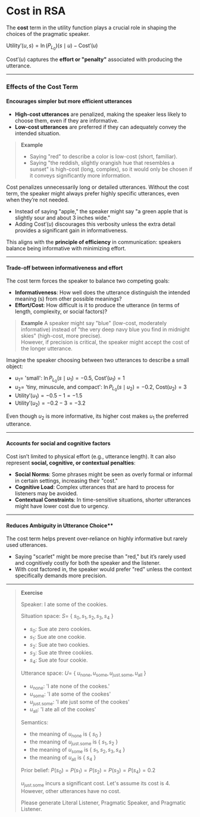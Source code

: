 # Cost in RSA

The **cost** term in the utility function plays a crucial role in shaping the choices of the pragmatic speaker. 

$\text{Utility}'(u, s) = \ln (P_{L_0})(s \mid u) - \text{Cost}'(u)$

$\text{Cost}'(u)$ captures the **effort or "penalty"** associated with producing the utterance.

---

### Effects of the Cost Term

#### Encourages simpler but more efficient utterances

- **High-cost utterances** are penalized, making the speaker less likely to choose them, even if they are informative.
- **Low-cost utterances** are preferred if they can adequately convey the intended situation.

> **Example** <br>
> - Saying "red" to describe a color is low-cost (short, familiar).
> - Saying "the reddish, slightly orangish hue that resembles a sunset" is high-cost (long, complex), so it would only be chosen if it conveys significantly more information.

Cost penalizes unnecessarily long or detailed utterances. Without the cost term, the speaker might always prefer highly specific utterances, even when they’re not needed. 

- Instead of saying "apple," the speaker might say "a green apple that is slightly sour and about 3 inches wide."
- Adding $\text{Cost}'(u)$ discourages this verbosity unless the extra detail provides a significant gain in informativeness.

This aligns with the **principle of efficiency** in communication: speakers balance being informative with minimizing effort.

---

#### Trade-off between informativeness and effort

The cost term forces the speaker to balance two competing goals:

- **Informativeness**: How well does the utterance distinguish the intended meaning \(s\) from other possible meanings?
- **Effort/Cost**: How difficult is it to produce the utterance (in terms of length, complexity, or social factors)?

> **Example**
> A speaker might say "blue" (low-cost, moderately informative) instead of "the very deep navy blue you find in midnight skies" (high-cost, more precise). <br>
> However, if precision is critical, the speaker might accept the cost of the longer utterance.

Imagine the speaker choosing between two utterances to describe a small object:

- $u_1 =$ 'small': $\ln P_{L_0}(s \mid u_1) = -0.5$, $\text{Cost}'(u_1) = 1$
- $u_2 =$ 'tiny, minuscule, and compact': $\ln P_{L_0}(s \mid u_2) = -0.2$, $\text{Cost}(u_2) = 3$
- $\text{Utility}'(u_1) = -0.5 - 1 = -1.5$
- $\text{Utility}'(u_2) = -0.2 - 3 = -3.2$

Even though $u_2$ is more informative, its higher cost makes $u_1$ the preferred utterance.

---

#### Accounts for social and cognitive factors
Cost isn’t limited to physical effort (e.g., utterance length). It can also represent **social, cognitive, or contextual penalties**:

- **Social Norms**: Some phrases might be seen as overly formal or informal in certain settings, increasing their "cost."
- **Cognitive Load**: Complex utterances that are hard to process for listeners may be avoided.
- **Contextual Constraints**: In time-sensitive situations, shorter utterances might have lower cost due to urgency.

---

#### Reduces Ambiguity in Utterance Choice**
The cost term helps prevent over-reliance on highly informative but rarely used utterances. 

- Saying "scarlet" might be more precise than "red," but it’s rarely used and cognitively costly for both the speaker and the listener.
- With cost factored in, the speaker would prefer "red" unless the context specifically demands more precision.

--- 
> **Exercise** 
> 
> Speaker: I ate some of the cookies. 
>
> Situation space: $S =$ { $s_0, s_1, s_2, s_3, s_4$ }
> - $s_0$: Sue ate zero cookies.
> - $s_1$: Sue ate one cookie.
> - $s_2$: Sue ate two cookies.
> - $s_3$: Sue ate three cookies.
> - $s_4$: Sue ate four cookie.
>
> Utterance space: $U =$ { $u_{\text{none}}, u_{\text{some}}, u_{\text{just.some}}, u_{\text{all}}$ }
> - $u_{\text{none}}$: 'I ate none of the cookes.'
> - $u_{\text{some}}$: 'I ate some of the cookes'
> - $u_{\text{just.some}}$: 'I ate just some of the cookes'
> - $u_{\text{all}}$: 'I ate all of the cookes'
>
> Semantics:
> - the meaning of $u_{\text{none}}$ is { $s_0$ }
> - the meaning of $u_{\text{just.some}}$ is { $s_1, s_2$ }
> - the meaning of $u_{\text{some}}$ is { $s_1, s_2, s_3, s_4$  }
> - the meaning of $u_{\text{all}}$ is { $s_4$ }
>
> Prior belief: $P(s_0) = P(s_1) = P(s_2) = P(s_3) = P(s_4) = 0.2$
>
> $u_{\text{just.some}}$ incurs a significant cost. Let's assume its cost is 4. However, other utterances have no cost.
>
> Please generate Literal Listener, Pragmatic Speaker, and Pragmatic Listener. 

